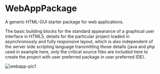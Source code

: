 # WebAppPackage
A generic HTML-GUI starter package for web applications.

The basic building blocks for the standard appearance of a graphical user interface in HTML5, details for the particular project loaded in asynchronously and fully responsive layout, which is also independent of the server side scripting language transmitting those details (java and php used in example here, only the critical source files are included here to create the project with user preferred package in user preferred IDE).


![webapp-pic1](https://user-images.githubusercontent.com/50467171/185028616-afa5161c-ec70-4036-a9b0-2c6842f43df8.png)

